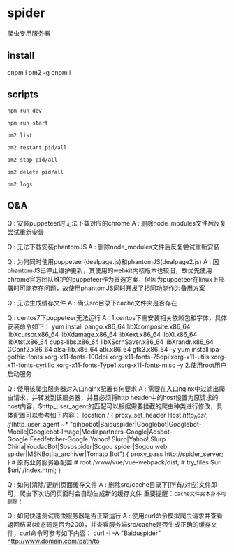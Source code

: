 # spider
爬虫专用服务器

## install
cnpm i pm2 -g
cnpm i

## scripts
``` 启动本地服务
npm run dev
``` 
``` 启动生产环境服务
npm run start
```
``` 查看当前pm2服务运行状况
pm2 list 
```
``` 重启[单个(某个pid)/全部]服务
pm2 restart pid/all
```  
``` 停止[单个(某个pid)/全部]服务
pm2 stop pid/all
```  
``` 删除[单个(某个pid)/全部]服务
pm2 delete pid/all
```  
``` 查看pm2运行日志
pm2 logs
```

## Q&A
Q : 安装puppeteer时无法下载对应的chrome
A : 删除node_modules文件后反复尝试重新安装

Q : 无法下载安装phantomJS
A : 删除node_modules文件后反复尝试重新安装

Q : 为何同时使用puppeteer(dealpage.js)和phantomJS(dealpage2.js)
A : 因phantomJS已停止维护更新，其使用的webkit内核版本也较旧，故优先使用chrome官方团队维护的puppeteer作为首选方案，但因为puppeteer在linux上部署时可能存在问题，故使用phantomJS同时开发了相同功能作为备用方案

Q : 无法生成缓存文件
A : 确认src目录下cache文件夹是否存在

Q : centos7下puppeteer无法运行
A : 1.centos下需安装相关依赖包和字体，具体安装命令如下：
    yum install pango.x86_64 libXcomposite.x86_64 libXcursor.x86_64 libXdamage.x86_64 libXext.x86_64 libXi.x86_64 libXtst.x86_64 cups-libs.x86_64 libXScrnSaver.x86_64 libXrandr.x86_64 GConf2.x86_64 alsa-lib.x86_64 atk.x86_64 gtk3.x86_64 -y
    yum install ipa-gothic-fonts xorg-x11-fonts-100dpi xorg-x11-fonts-75dpi xorg-x11-utils xorg-x11-fonts-cyrillic xorg-x11-fonts-Type1 xorg-x11-fonts-misc -y
    2.使用root用户启动服务

Q : 使用该爬虫服务器对入口nginx配置有何要求
A : 需要在入口nginx中过滤出爬虫请求，并转发到该服务器，并且必须将http header中的host设置为原请求的host内容，$http_user_agent的匹配可以根据需要拦截的爬虫种类进行修改，具体配置可以参考如下内容：
    location / {
        proxy_set_header Host $http_host;
        if ($http_user_agent ~* "qihoobot|Baiduspider|Googlebot|Googlebot-Mobile|Googlebot-Image|Mediapartners-Google|Adsbot-Google|Feedfetcher-Google|Yahoo! Slurp|Yahoo! Slurp China|YoudaoBot|Sosospider|Sogou spider|Sogou web spider|MSNBot|ia_archiver|Tomato Bot") { 
            proxy_pass http://spider_server;
        } 
        # 原有业务服务器配置
        # root   /www/vue/vue-webpack/dist;
        # try_files $uri $uri/ /index.html;
    }

Q : 如何[清除/更新]页面缓存文件
A : 删除src/cache目录下[所有/对应]文件即可，爬虫下次访问页面时会自动生成新的缓存文件
    重要提醒：`cache文件夹本身不可删除！`

Q : 如何快速测试爬虫服务器是否正常运行
A : 使用curl命令模拟爬虫请求并查看返回结果(状态码是否为200)，并查看服务端src/cache是否生成正确的缓存文件，curl命令可参考如下内容：
    curl -I -A "Baiduspider" http://www.domain.com/path/to
    